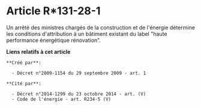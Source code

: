 # Article R*131-28-1

Un arrêté des ministres chargés de la construction et de l'énergie détermine les conditions d'attribution à un bâtiment
existant du label "haute performance énergétique rénovation”.

**Liens relatifs à cet article**

	**Créé par**:

	  - Décret n°2009-1154 du 29 septembre 2009 - art. 1

	**Cité par**:

	  - Décret n°2014-1299 du 23 octobre 2014 - art. (V)
	  - Code de l'énergie - art. R234-5 (V)
